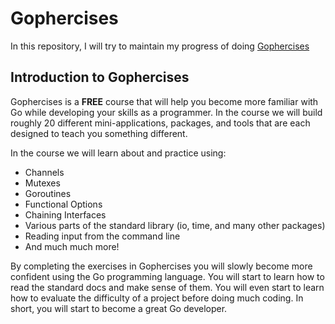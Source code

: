 # Gophercises
In this repository, I will try to maintain my progress of doing [Gophercises](https://github.com/gophercises)

## Introduction to Gophercises
Gophercises is a **FREE** course that will help you become more familiar with Go while developing your skills as a programmer. In the course we will build roughly 20 different mini-applications, packages, and tools that are each designed to teach you something different.


In the course we will learn about and practice using:

- Channels
- Mutexes
- Goroutines
- Functional Options
- Chaining Interfaces
- Various parts of the standard library (io, time, and many other packages)
- Reading input from the command line
- And much much more!


By completing the exercises in Gophercises you will slowly become more confident using the Go programming language. You will start to learn how to read the standard docs and make sense of them. You will even start to learn how to evaluate the difficulty of a project before doing much coding. In short, you will start to become a great Go developer.
